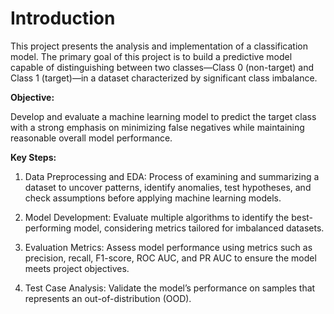 # Introduction

This project presents the analysis and implementation of a classification model. The primary goal of this project is to build a predictive model capable of distinguishing between two classes—Class 0 (non-target) and Class 1 (target)—in a dataset characterized by significant class imbalance.

**Objective:**

Develop and evaluate a machine learning model to predict the target class with a strong emphasis on minimizing false negatives while maintaining reasonable overall model performance.


**Key Steps:**

1. Data Preprocessing and EDA:
Process of examining and summarizing a dataset to uncover patterns, identify anomalies, test hypotheses, and check assumptions before applying machine learning models.

2. Model Development:
Evaluate multiple algorithms to identify the best-performing model, considering metrics tailored for imbalanced datasets.

3. Evaluation Metrics:
Assess model performance using metrics such as precision, recall, F1-score, ROC AUC, and PR AUC to ensure the model meets project objectives.

4. Test Case Analysis:
Validate the model’s performance on samples that represents an out-of-distribution (OOD).
